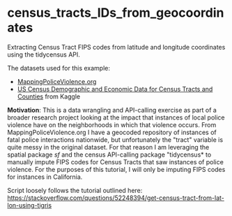 # census_tracts_IDs_from_geocoordinates
Extracting Census Tract FIPS codes from latitude and longitude coordinates using the tidycensus API.

 The datasets used for this example:
  
- [MappingPoliceViolence.org]("https://mappingpoliceviolence.org/)
- [US Census Demographic and Economic Data for Census Tracts and Counties]("https://www.kaggle.com/datasets/muonneutrino/us-census-demographic-data/data) from Kaggle

**Motivation**: This is a data wrangling and API-calling exercise as part of a broader research project looking at the impact that instances of local police violence have on the neighborhoods in which that violence occurs. From MappingPoliceViolence.org I have a geocoded repository of instances of fatal police interactions nationwide, but unfortunately the "tract" variable is quite messy in the original dataset. For that reason I am leveraging the spatial package *sf* and the census API-calling package "tidycensus* to manually impute FIPS codes for Census Tracts that saw instances of police violence. For the purposes of this tutorial, I will only be imputing FIPS codes for instances in California.

Script loosely follows the tutorial outlined here: https://stackoverflow.com/questions/52248394/get-census-tract-from-lat-lon-using-tigris
